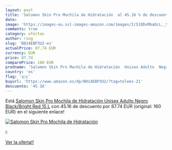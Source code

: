 ```yaml
---
layout: post
title: 'Salomon Skin Pro Mochila de Hidratación  al 45.16 % de descuento'
date: 
image: 'https://images-eu.ssl-images-amazon.com/images/I/510DvMbaOcL._SL200_.jpg'
comments: true
category: ofertas
author: ring
slug: 'B014EBP3U2-es'
actualPrice: 87.74 EUR
currency: EUR
price: 87.74
comparePrice: 160 EUR
prodname: 'Salomon Skin Pro Mochila de Hidratación  Unisex Adulto  Negro  Black/Bright Red   15 L'
country: 'es'
flag: '🇪🇸'
buyurl: 'https://www.amazon.es/dp/B014EBP3U2/?tag=tolees-21'
descuento: '45.16'
---
```


Está [Salomon Skin Pro Mochila de Hidratación  Unisex Adulto  Negro  Black/Bright Red   15 L](https://www.amazon.es/dp/B014EBP3U2/?tag=tolees-21) con 45.16 de descuento por 87.74 EUR (original: 160 EUR) en el siguiente enlace!

[![Salomon Skin Pro Mochila de Hidratación ](https://images-eu.ssl-images-amazon.com/images/I/510DvMbaOcL._SL200_.jpg)](https://www.amazon.es/dp/B014EBP3U2/?tag=tolees-21)

ℹ️:


[Ver la oferta!!](https://www.amazon.es/dp/B014EBP3U2/?tag=tolees-21)
